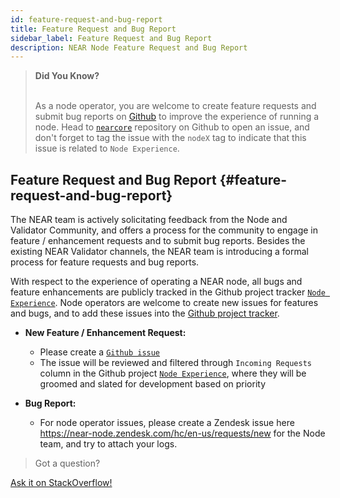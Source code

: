 ```yaml
---
id: feature-request-and-bug-report
title: Feature Request and Bug Report
sidebar_label: Feature Request and Bug Report
description: NEAR Node Feature Request and Bug Report
---
```



<blockquote class="info">
<strong>Did You Know?</strong><br /><br />

As a node operator, you are welcome to create feature requests and submit bug reports on [Github](https://github.com/near/nearcore/issues) to improve the experience of running a node. Head to [`nearcore`](https://github.com/near/nearcore/issues) repository on Github to open an issue, and don't forget to tag the issue with the `nodeX` tag to indicate that this issue is related to `Node Experience`.

</blockquote>


## Feature Request and Bug Report {#feature-request-and-bug-report}

The NEAR team is actively solicitating feedback from the Node and Validator Community, and offers a process for the community to engage in feature / enhancement requests and to submit bug reports. Besides the existing NEAR Validator channels, the NEAR team is introducing a formal process for feature requests and bug reports.

With respect to the experience of operating a NEAR node, all bugs and feature enhancements are publicly tracked in the Github project tracker [`Node Experience`](https://github.com/orgs/near/projects/42). Node operators are welcome to create new issues for features and bugs, and to add these issues into the [Github project tracker](https://github.com/orgs/near/projects/42).

- **New Feature / Enhancement Request:**
  - Please create a [`Github issue`](https://github.com/near/nearcore/issues)
  - The issue will be reviewed and filtered through `Incoming Requests` column in the Github project [`Node Experience`](https://github.com/orgs/near/projects/42), where they will be groomed and slated for development based on priority

- **Bug Report:**
  - For node operator issues, please create a Zendesk issue here https://near-node.zendesk.com/hc/en-us/requests/new for the Node team, and try to attach your logs.


>Got a question?
<a href="https://stackoverflow.com/questions/tagged/nearprotocol">
  <h8>Ask it on StackOverflow!</h8></a>
